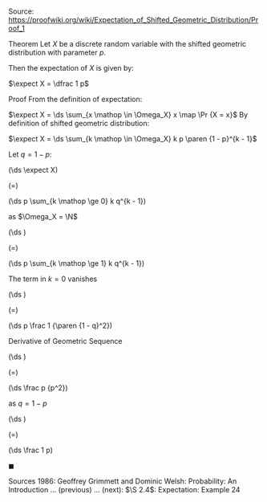 # 

Source: https://proofwiki.org/wiki/Expectation_of_Shifted_Geometric_Distribution/Proof_1

Theorem
Let $X$ be a discrete random variable with the shifted geometric distribution with parameter $p$.

Then the expectation of $X$ is given by:

$\expect X = \dfrac 1 p$


Proof
From the definition of expectation:

$\expect X = \ds \sum_{x \mathop \in \Omega_X} x \map \Pr {X = x}$
By definition of shifted geometric distribution:

$\expect X = \ds \sum_{k \mathop \in \Omega_X} k p \paren {1 - p}^{k - 1}$

Let $q = 1 - p$:














\(\ds \expect X\)

\(=\)







\(\ds p \sum_{k \mathop \ge 0} k q^{k - 1}\)





as $\Omega_X = \N$














\(\ds \)

\(=\)







\(\ds p \sum_{k \mathop \ge 1} k q^{k - 1}\)





The term in $k = 0$ vanishes














\(\ds \)

\(=\)







\(\ds p \frac 1 {\paren {1 - q}^2}\)





Derivative of Geometric Sequence














\(\ds \)

\(=\)







\(\ds \frac p {p^2}\)





as $q = 1 - p$














\(\ds \)

\(=\)







\(\ds \frac 1 p\)









$\blacksquare$


Sources
1986: Geoffrey Grimmett and Dominic Welsh: Probability: An Introduction ... (previous) ... (next): $\S 2.4$: Expectation: Example $24$




